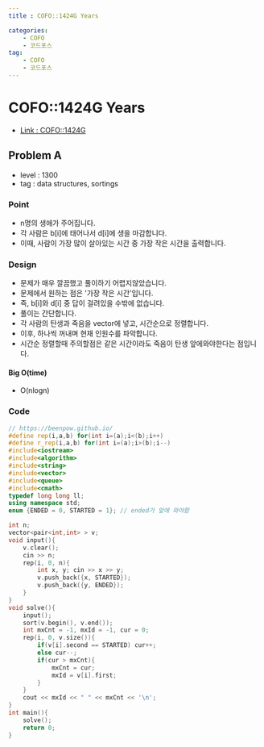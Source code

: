 ```yaml
---
title : COFO::1424G Years

categories:
    - COFO
    - 코드포스
tag:
    - COFO
    - 코드포스
---
```

# COFO::1424G Years
- [Link : COFO::1424G](https://codeforces.com/problemset/problem/1424/G)

## Problem A

- level : 1300
- tag : data structures, sortings

### Point
- n명의 생애가 주어집니다.
- 각 사람은 b[i]에 태어나서 d[i]에 생을 마감합니다.
- 이때, 사람이 가장 많이 살아있는 시간 중 가장 작은 시간을 출력합니다.

### Design
- 문제가 매우 깔끔했고 풀이하기 어렵지않았습니다.
- 문제에서 원하는 점은 '가장 작은 시간'입니다.
- 즉, b[i]와 d[i] 중 답이 걸려있을 수밖에 없습니다.
- 풀이는 간단합니다.
- 각 사람의 탄생과 죽음을 vector에 넣고, 시간순으로 정렬합니다.
- 이후, 하나씩 꺼내며 현재 인원수를 파악합니다.
- 시간순 정렬할때 주의할점은 같은 시간이라도 죽음이 탄생 앞에와야한다는 점입니다.

#### Big O(time)
- O(nlogn)

### Code

```cpp
// https://beenpow.github.io/
#define rep(i,a,b) for(int i=(a);i<(b);i++)
#define r_rep(i,a,b) for(int i=(a);i>(b);i--)
#include<iostream>
#include<algorithm>
#include<string>
#include<vector>
#include<queue>
#include<cmath>
typedef long long ll;
using namespace std;
enum {ENDED = 0, STARTED = 1}; // ended가 앞에 와야함

int n;
vector<pair<int,int> > v;
void input(){
    v.clear();
    cin >> n;
    rep(i, 0, n){
        int x, y; cin >> x >> y;
        v.push_back({x, STARTED});
        v.push_back({y, ENDED});
    }
}
void solve(){
    input();
    sort(v.begin(), v.end());
    int mxCnt = -1, mxId = -1, cur = 0;
    rep(i, 0, v.size()){
        if(v[i].second == STARTED) cur++;
        else cur--;
        if(cur > mxCnt){
            mxCnt = cur;
            mxId = v[i].first;
        }
    }
    cout << mxId << " " << mxCnt << '\n';
}
int main(){
    solve();
    return 0;
}
```
